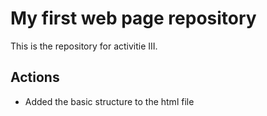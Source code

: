 # My first web page repository

This is the repository for activitie III.

## Actions

- Added the basic structure to the html file